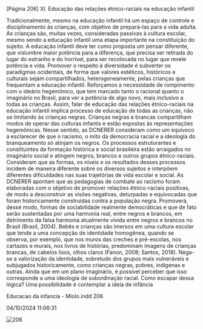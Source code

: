 [Página 206]
XI. Educação das relações étnico-raciais na educação infantil

Tradicionalmente, mesmo na educação infantil há um espaço de
controle e disciplinamento às crianças, com objetivo de prepará-las
para a vida adulta. As crianças são, muitas vezes, consideradas passivas à cultura escolar, mesmo sendo a educação infantil uma etapa
importante na constituição do sujeito. A educação infantil deve ter
como proposta um pensar diferente, que vislumbre maior potência
para a diferença, que precisa ser retirada do lugar do estranho e do
horrível, para ser recolocada no lugar que revele potência e vida.
Promover o respeito à diversidade é subverter os paradigmas ocidentais, de forma que valores estéticos, históricos e culturais sejam
compartilhados, heterogeneamente, pelas crianças que frequentam a
educação infantil. Reforçamos a necessidade de rompimento com o
ideário hegemônico, que tem marcado tanto o racional quanto o imaginário no Brasil, para ver a potência de algo novo, mais inclusivo a
todas as crianças.
Assim, falar de educação das relações étnico-raciais na educação
infantil implica processo de educação de todas as crianças, não se limitando às crianças negras. Crianças negras e brancas compartilham
modos de operar das culturas infantis e estão expostas às representações hegemônicas. Nesse sentido, as DCNERER consideram como um
equívoco a esclarecer de que o racismo, o mito da democracia racial e a
ideologia do branqueamento só atinjam os negros. Os processos estruturantes e constituintes da formação histórica e social brasileira estão
arraigados no imaginário social e atingem negros, brancos e outros
grupos étnico-raciais. Consideram que as formas, os níveis e os resultados desses processos incidem de maneira diferente sobre os diversos
sujeitos e interpõem diferentes dificuldades nas suas trajetórias de vida
escolar e social. As DCNERER apontam que as pedagogias de combate
ao racismo foram elaboradas com o objetivo de promover relações étnico-raciais positivas, de modo a desconstruir as visões negativas, deturpadas e equivocadas que foram historicamente construídas contra
a população negra. Promoverá, desse modo, formas de sociabilidade
realmente democráticas e que de fato serão sustentadas por uma harmonia real, entre negros e brancos, em detrimento da falsa harmonia
atualmente vivida entre negros e brancos no Brasil (Brasil, 2004).
Bebês e crianças são imersos em uma cultura escolar que tende a
uma concepção de identidade homogênea, quando se observa, por
exemplo, que nos muros das creches e pré-escolas, nos cartazes e murais, nos livros de histórias, predominam imagens de crianças brancas,
de cabelos lisos, olhos claros (Fanon, 2008; Santos, 2018). Nega-se a
valorização da identidade, sobretudo dos grupos mais vulneráveis e
subjugados historicamente, como crianças negras, pobres, indígenas
e outras. Ainda que em um plano imaginário, é possível perceber que
isso corresponde a uma ideologia de subordinação racial. Como escapar dessa lógica? Uma possibilidade é contemplar a ideia de infância


Educacao da infancia - Miolo.indd 206

04/10/2024 11:06:31

![206](./img/page_206-01.jpg)
